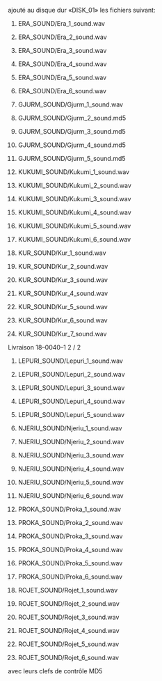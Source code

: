 ajouté au disque dur «DISK_01» les fichiers suivant: 
1.	ERA_SOUND/Era_1_sound.wav 
2.	ERA_SOUND/Era_2_sound.wav 
3.	ERA_SOUND/Era_3_sound.wav 
4.	ERA_SOUND/Era_4_sound.wav
5.	ERA_SOUND/Era_5_sound.wav 
6.	ERA_SOUND/Era_6_sound.wav 

7.	GJURM_SOUND/Gjurm_1_sound.wav 
8.	GJURM_SOUND/Gjurm_2_sound.md5 
9.	GJURM_SOUND/Gjurm_3_sound.md5 
10.	GJURM_SOUND/Gjurm_4_sound.md5 
11.	GJURM_SOUND/Gjurm_5_sound.md5 

12.	KUKUMI_SOUND/Kukumi_1_sound.wav
13.	KUKUMI_SOUND/Kukumi_2_sound.wav 
14.	KUKUMI_SOUND/Kukumi_3_sound.wav 
15.	KUKUMI_SOUND/Kukumi_4_sound.wav 
16.	KUKUMI_SOUND/Kukumi_5_sound.wav 
17.	KUKUMI_SOUND/Kukumi_6_sound.wav 

18.	KUR_SOUND/Kur_1_sound.wav 
19.	KUR_SOUND/Kur_2_sound.wav 
20.	KUR_SOUND/Kur_3_sound.wav 
21.	KUR_SOUND/Kur_4_sound.wav 
22.	KUR_SOUND/Kur_5_sound.wav 
23.	KUR_SOUND/Kur_6_sound.wav 
24.	KUR_SOUND/Kur_7_sound.wav 

Livraison 18–0040–1 2 / 2 
1.	LEPURI_SOUND/Lepuri_1_sound.wav 
2.	LEPURI_SOUND/Lepuri_2_sound.wav 
3.	LEPURI_SOUND/Lepuri_3_sound.wav 
4.	LEPURI_SOUND/Lepuri_4_sound.wav 
5.	LEPURI_SOUND/Lepuri_5_sound.wav 

6.	NJERIU_SOUND/Njeriu_1_sound.wav 
7.	NJERIU_SOUND/Njeriu_2_sound.wav 
8.	NJERIU_SOUND/Njeriu_3_sound.wav 
9.	NJERIU_SOUND/Njeriu_4_sound.wav 
10.	NJERIU_SOUND/Njeriu_5_sound.wav 
11.	NJERIU_SOUND/Njeriu_6_sound.wav 

12.	PROKA_SOUND/Proka_1_sound.wav 
13.	PROKA_SOUND/Proka_2_sound.wav 
14.	PROKA_SOUND/Proka_3_sound.wav 
15.	PROKA_SOUND/Proka_4_sound.wav 
16.	PROKA_SOUND/Proka_5_sound.wav 
17.	PROKA_SOUND/Proka_6_sound.wav 

18.	ROJET_SOUND/Rojet_1_sound.wav 
19.	ROJET_SOUND/Rojet_2_sound.wav 
20.	ROJET_SOUND/Rojet_3_sound.wav 
21.	ROJET_SOUND/Rojet_4_sound.wav 
22.	ROJET_SOUND/Rojet_5_sound.wav 
23.	ROJET_SOUND/Rojet_6_sound.wav 

avec leurs clefs de contrôle MD5
